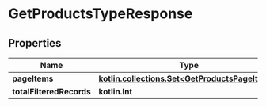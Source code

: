 
# GetProductsTypeResponse

## Properties
| Name | Type | Description | Notes |
| ------------ | ------------- | ------------- | ------------- |
| **pageItems** | [**kotlin.collections.Set&lt;GetProductsPageItems&gt;**](GetProductsPageItems.md) |  |  [optional] |
| **totalFilteredRecords** | **kotlin.Int** |  |  [optional] |



